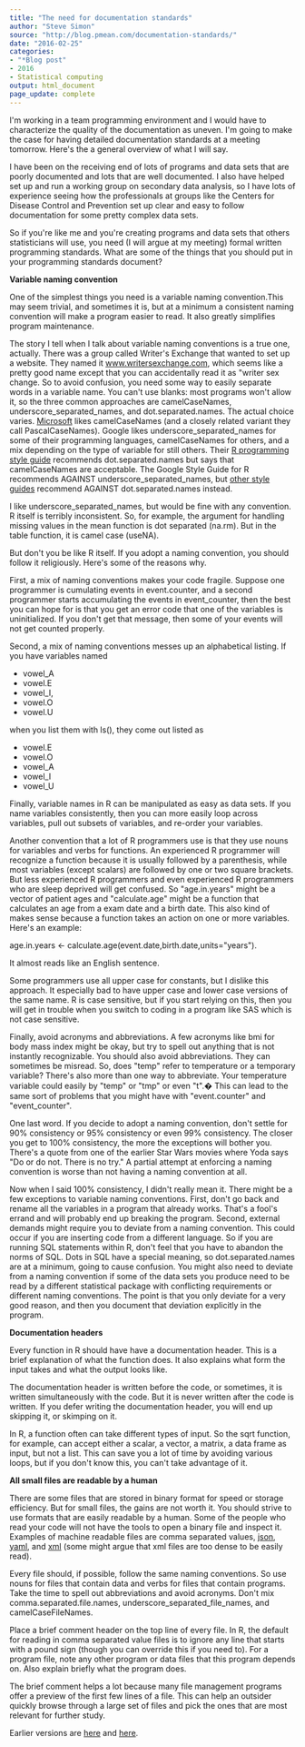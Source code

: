 ```yaml
---
title: "The need for documentation standards"
author: "Steve Simon"
source: "http://blog.pmean.com/documentation-standards/"
date: "2016-02-25"
categories:
- "*Blog post"
- 2016
- Statistical computing
output: html_document
page_update: complete
---
```


I'm working in a team programming environment and I would have to characterize the quality of the documentation as uneven. I'm going to make the case for having detailed documentation standards at a meeting tomorrow. Here's the a general overview of what I will say.

<!---More--->

I have been on the receiving end of lots of programs and data sets that are poorly documented and lots that are well documented. I also have helped set up and run a working group on secondary data analysis, so I have lots of experience seeing how the professionals at groups like the Centers for Disease Control and Prevention set up clear and easy to follow documentation for some pretty complex data sets.

So if you're like me and you're creating programs and data sets that others statisticians will use, you need (I will argue at my meeting) formal written programming standards. What are some of the things that you should put in your programming standards document?

**Variable naming convention**

One of the simplest things you need is a variable naming convention.This may seem trivial, and sometimes it is, but at a minimum a consistent naming convention will make a program easier to read. It also greatly simplifies program maintenance.

The story I tell when I talk about variable naming conventions is a true one, actually. There was a group called Writer's Exchange that wanted to set up a website. They named it www.writersexchange.com, which seems like a pretty good name except that you can accidentally read it as "writer sex change. So to avoid confusion, you need some way to easily separate words in a variable name. You can't use blanks: most programs won't allow it, so the three common approaches are camelCaseNames, underscore\_separated\_names, and dot.separated.names. The actual choice varies. [Microsoft](https://msdn.microsoft.com/en-us/library/ms229043(v=vs.110).aspx) likes camelCaseNames (and a closely related variant they call PascalCaseNames). Google likes underscore\_separated\_names for some of their programming languages, camelCaseNames for others, and a mix depending on the type of variable for still others. Their [R programming style guide](https://google.github.io/styleguide/Rguide.xml) recommends dot.separated.names but says that camelCaseNames are acceptable. The Google Style Guide for R recommends AGAINST underscore\_separated\_names, but [other style guides](http://r-pkgs.had.co.nz/style.html) recommend AGAINST dot.separated.names instead.

I like underscore_separated_names, but would be fine with any convention. R itself is terribly inconsistent. So, for example, the argument for handling missing values in the mean function is dot separated (na.rm). But in the table function, it is camel case (useNA).

But don't you be like R itself. If you adopt a naming convention, you should follow it religiously. Here's some of the reasons why.

First, a mix of naming conventions makes your code fragile. Suppose one programmer is cumulating events in event.counter, and a second programmer starts accumulating the events in event\_counter, then the best you can hope for is that you get an error code that one of the variables is uninitialized. If you don't get that message, then some of your events will not get counted properly.

Second, a mix of naming conventions messes up an alphabetical listing. If you have variables named

- vowel_A
- vowel.E
- vowel_I,
- vowel.O
- vowel.U

when you list them with ls(), they come out listed as

- vowel.E
- vowel.O
- vowel_A
- vowel_I
- vowel_U

Finally, variable names in R can be manipulated as easy as data sets. If you name variables consistently, then you can more easily loop across variables, pull out subsets of variables, and re-order your variables.

Another convention that a lot of R programmers use is that they use nouns for variables and verbs for functions. An experienced R programmer will recognize a function because it is usually followed by a parenthesis, while most variables (except scalars) are followed by one or two square brackets. But less experienced R programmers and even experienced R programmers who are sleep deprived will get confused. So "age.in.years" might be a vector of patient ages and "calculate.age" might be a function that calculates an age from a exam date and a birth date. This also kind of makes sense because a function takes an action on one or more variables. Here's an example:

age.in.years <- calculate.age(event.date,birth.date,units="years").

It almost reads like an English sentence.

Some programmers use all upper case for constants, but I dislike this approach. It especially bad to have upper case and lower case versions of the same name. R is case sensitive, but if you start relying on this, then you will get in trouble when you switch to coding in a program like SAS which is not case sensitive.

Finally, avoid acronyms and abbreviations. A few acronyms like bmi for body mass index might be okay, but try to spell out anything that is not instantly recognizable. You should also avoid abbreviations. They can sometimes be misread. So, does "temp" refer to temperature or a temporary variable? There's also more than one way to abbreviate. Your temperature variable could easily by "temp" or "tmp" or even "t".� This can lead to the same sort of problems that you might have with "event.counter" and "event_counter".

One last word. If you decide to adopt a naming convention, don't settle for 90% consistency or 95% consistency or even 99% consistency. The closer you get to 100% consistency, the more the exceptions will bother you. There's a quote from one of the earlier Star Wars movies where Yoda says "Do or do not. There is no try." A partial attempt at enforcing a naming convention is worse than not having a naming convention at all.

Now when I said 100% consistency, I didn't really mean it. There might be a few exceptions to variable naming conventions. First, don't go back and rename all the variables in a program that already works. That's a fool's errand and will probably end up breaking the program. Second, external demands might require you to deviate from a naming convention. This could occur if you are inserting code from a different language. So if you are running SQL statements within R, don't feel that you have to abandon the norms of SQL. Dots in SQL have a special meaning, so dot.separated.names are at a minimum, going to cause confusion. You might also need to deviate from a naming convention if some of the data sets you produce need to be read by a different statistical package with conflicting requirements or different naming conventions. The point is that you only deviate for a very good reason, and then you document that deviation explicitly in the program.

**Documentation headers**

Every function in R should have have a documentation header. This is a brief explanation of what the function does. It also explains what form the input takes and what the output looks like.

The documentation header is written before the code, or sometimes, it is written simultaneously with the code. But it is never written after the code is written. If you defer writing the documentation header, you will end up skipping it, or skimping on it.

In R, a function often can take different types of input. So the sqrt function, for example, can accept either a scalar, a vector, a matrix, a data frame as input, but not a list. This can save you a lot of time by avoiding various loops, but if you don't know this, you can't take advantage of it.

**All small files are readable by a human**

There are some files that are stored in binary format for speed or storage efficiency. But for small files, the gains are not worth it. You should strive to use formats that are easily readable by a human. Some of the people who read your code will not have the tools to open a binary file and inspect it. Examples of machine readable files are comma separated values, [json](http://json.org/), [yaml](http://yaml.org/), and [xml](https://www.w3.org/XML/) (some might argue that xml files are too dense to be easily read).

Every file should, if possible, follow the same naming conventions. So use nouns for files that contain data and verbs for files that contain programs. Take the time to spell out abbreviations and avoid acronyms. Don't mix comma.separated.file.names, underscore_separated_file_names, and camelCaseFileNames.

Place a brief comment header on the top line of every file. In R, the default for reading in comma separated value files is to ignore any line that starts with a pound sign (though you can override this if you need to). For a program file, note any other program or data files that this program depends on. Also explain briefly what the program does.

The brief comment helps a lot because many file management programs offer a preview of the first few lines of a file. This can help an outsider quickly browse through a large set of files and pick the ones that are most relevant for further study.

 
Earlier versions are [here][sim1] and [here][sim2].
 
[sim1]: http://blog.pmean.com/documentation-standards/
[sim2]: http://new.pmean.com/documentation-standards/
 
